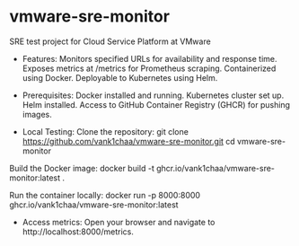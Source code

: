 # vmware-sre-monitor
SRE test project for Cloud Service Platform at VMware

- Features:
Monitors specified URLs for availability and response time.
Exposes metrics at /metrics for Prometheus scraping.
Containerized using Docker.
Deployable to Kubernetes using Helm.

- Prerequisites:
Docker installed and running.
Kubernetes cluster set up.
Helm installed.
Access to GitHub Container Registry (GHCR) for pushing images.

- Local Testing:
Clone the repository:
git clone https://github.com/vank1chaa/vmware-sre-monitor.git
cd vmware-sre-monitor

Build the Docker image:
docker build -t ghcr.io/vank1chaa/vmware-sre-monitor:latest .

Run the container locally:
docker run -p 8000:8000 ghcr.io/vank1chaa/vmware-sre-monitor:latest

- Access metrics:
Open your browser and navigate to http://localhost:8000/metrics.
